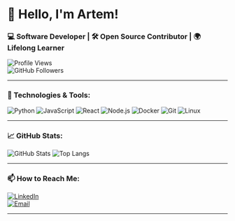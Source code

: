 # 👋 Hello, I'm Artem!

### 💻 Software Developer | 🛠 Open Source Contributor | 🌍 Lifelong Learner

![Profile Views](https://komarev.com/ghpvc/?username=your-github-username&label=Profile%20views&color=blue&style=flat)  
![GitHub Followers](https://img.shields.io/github/followers/your-github-username?label=Followers&style=social)

---

### 🚀 Technologies & Tools:

![Python](https://img.shields.io/badge/-Python-3776AB?style=flat-square&logo=python&logoColor=white)
![JavaScript](https://img.shields.io/badge/-JavaScript-F7DF1E?style=flat-square&logo=javascript&logoColor=black)
![React](https://img.shields.io/badge/-React-61DAFB?style=flat-square&logo=react&logoColor=black)
![Node.js](https://img.shields.io/badge/-Node.js-339933?style=flat-square&logo=node.js&logoColor=white)
![Docker](https://img.shields.io/badge/-Docker-2496ED?style=flat-square&logo=docker&logoColor=white)
![Git](https://img.shields.io/badge/-Git-F05032?style=flat-square&logo=git&logoColor=white)
![Linux](https://img.shields.io/badge/-Linux-FCC624?style=flat-square&logo=linux&logoColor=black)

---

### 📈 GitHub Stats:

![GitHub Stats](https://github-readme-stats.vercel.app/api?username=krot4328&show_icons=true&theme=radical) 
![Top Langs](https://github-readme-stats.vercel.app/api/top-langs/?username=your-github-username&layout=compact&theme=radical)

---

### 📫 How to Reach Me:

[![LinkedIn](https://img.shields.io/badge/-LinkedIn-blue?style=flat-square&logo=linkedin&logoColor=white)](https://www.linkedin.com/in/your-linkedin-username)  
[![Email](https://img.shields.io/badge/-Email-red?style=flat-square&logo=gmail&logoColor=white)](mailto:your.email@example.com)

---

